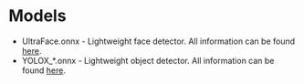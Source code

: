 # Models

- UltraFace.onnx - Lightweight face detector. All information can be found [here](https://github.com/onnx/models/tree/master/vision/body_analysis/ultraface).
- YOLOX_*.onnx - Lightweight object detector. All information can be found [here](https://github.com/Megvii-BaseDetection/YOLOX).
